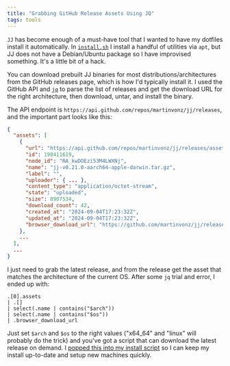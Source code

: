 ```yaml
---
title: "Grabbing GitHub Release Assets Using JQ"
tags: tools
---
```


`JJ` has become enough of a must-have tool that I wanted to have my dotfiles install it automatically. In [`install.sh`][install.sh] I install a handful of utilities via `apt`, but JJ does not have a Debian/Ubuntu package so I have improvised something. It's a little bit of a hack.

[install.sh]: https://github.com/willhbr/dotfiles/blob/main/install.sh

You can download prebuilt JJ binaries for most distributions/architectures from the GitHub releases page, which is how I'd typically install it. I used the GitHub API and [`jq`](https://github.com/jqlang/jq) to parse the list of releases and get the download URL for the right architecture, then download, untar, and install the binary.

The API endpoint is `https://api.github.com/repos/martinvonz/jj/releases`, and the important part looks like this:

```json
{
  "assets": [
    {
      "url": "https://api.github.com/repos/martinvonz/jj/releases/assets/190411619",
      "id": 190411619,
      "node_id": "RA_kwDOEzi53M4LWXNj",
      "name": "jj-v0.21.0-aarch64-apple-darwin.tar.gz",
      "label": "",
      "uploader": { ... },
      "content_type": "application/octet-stream",
      "state": "uploaded",
      "size": 8907534,
      "download_count": 42,
      "created_at": "2024-09-04T17:23:32Z",
      "updated_at": "2024-09-04T17:23:32Z",
      "browser_download_url": "https://github.com/martinvonz/jj/releases/download/v0.21.0/jj-v0.21.0-aarch64-apple-darwin.tar.gz"
    },
    ...
  ],
  ...
}
```

I just need to grab the latest release, and from the release get the asset that matches the architecture of the current OS. After some `jq` trial and error, I ended up with:

```
.[0].assets
| .[]
| select(.name | contains("$arch"))
| select(.name | contains("$os"))
| .browser_download_url
```

Just set `$arch` and `$os` to the right values ("x64_64" and "linux" will probably do the trick) and you've got a script that can download the latest release on demand. I [popped this into my install script](https://github.com/willhbr/dotfiles/blob/8602f53addbb51e77a27897fef1eba074a826f08/install.sh#L15-L33) so I can keep my install up-to-date and setup new machines quickly.
